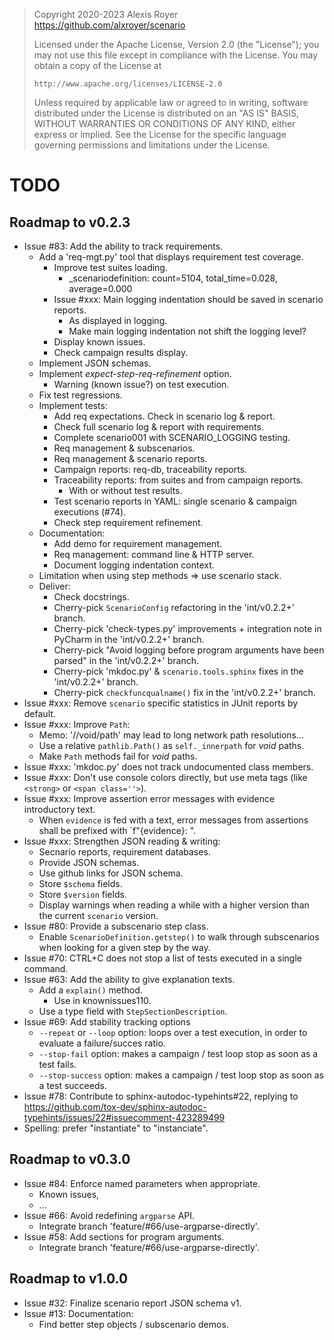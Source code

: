 > Copyright 2020-2023 Alexis Royer <https://github.com/alxroyer/scenario>
>
> Licensed under the Apache License, Version 2.0 (the "License");
> you may not use this file except in compliance with the License.
> You may obtain a copy of the License at
>
>     http://www.apache.org/licenses/LICENSE-2.0
>
> Unless required by applicable law or agreed to in writing, software
> distributed under the License is distributed on an "AS IS" BASIS,
> WITHOUT WARRANTIES OR CONDITIONS OF ANY KIND, either express or implied.
> See the License for the specific language governing permissions and
> limitations under the License.


# TODO

## Roadmap to v0.2.3

- Issue #83: Add the ability to track requirements.
    - Add a 'req-mgt.py' tool that displays requirement test coverage.
        - Improve test suites loading.
            - _scenariodefinition: count=5104, total_time=0.028, average=0.000
        - Issue #xxx: Main logging indentation should be saved in scenario reports.
            - As displayed in logging.
            - Make main logging indentation not shift the logging level?
        - Display known issues.
        - Check campaign results display.
    - Implement JSON schemas.
    - Implement *expect-step-req-refinement* option.
        - Warning (known issue?) on test execution.
    - Fix test regressions.
    - Implement tests:
        - Add req expectations. Check in scenario log & report.
        - Check full scenario log & report with requirements.
        - Complete scenario001 with SCENARIO_LOGGING testing.
        - Req management & subscenarios.
        - Req management & scenario reports.
        - Campaign reports: req-db, traceability reports.
        - Traceability reports: from suites and from campaign reports.
            - With or without test results.
        - Test scenario reports in YAML: single scenario & campaign executions (#74).
        - Check step requirement refinement.
    - Documentation:
        - Add demo for requirement management.
        - Req management: command line & HTTP server.
        - Document logging indentation context.
    - Limitation when using step methods => use scenario stack.
    - Deliver:
        - Check docstrings.
        - Cherry-pick `ScenarioConfig` refactoring in the 'int/v0.2.2+' branch.
        - Cherry-pick 'check-types.py' improvements + integration note in PyCharm in the 'int/v0.2.2+' branch.
        - Cherry-pick "Avoid logging before program arguments have been parsed" in the 'int/v0.2.2+' branch.
        - Cherry-pick 'mkdoc.py' & `scenario.tools.sphinx` fixes in the 'int/v0.2.2+' branch.
        - Cherry-pick `checkfuncqualname()` fix in the 'int/v0.2.2+' branch.
- Issue #xxx: Remove `scenario` specific statistics in JUnit reports by default.
- Issue #xxx: Improve `Path`:
    - Memo: '//void/path' may lead to long network path resolutions...
    - Use a relative `pathlib.Path()` as `self._innerpath` for *void* paths.
    - Make `Path` methods fail for *void* paths.
- Issue #xxx: 'mkdoc.py' does not track undocumented class members.
- Issue #xxx: Don't use console colors directly, but use meta tags (like `<strong>` or `<span class=''>`).
- Issue #xxx: Improve assertion error messages with evidence introductory text.
    - When `evidence` is fed with a text, error messages from assertions shall be prefixed with `f"{evidence}: ".
- Issue #xxx: Strengthen JSON reading & writing:
    - Secnario reports, requirement databases.
    - Provide JSON schemas.
    - Use github links for JSON schema.
    - Store `$schema` fields.
    - Store `$version` fields.
    - Display warnings when reading a while with a higher version than the current `scenario` version.
- Issue #80: Provide a subscenario step class.
    - Enable `ScenarioDefinition.getstep()` to walk through subscenarios when looking for a given step by the way.
- Issue #70: CTRL+C does not stop a list of tests executed in a single command.
- Issue #63: Add the ability to give explanation texts.
    - Add a `explain()` method.
        - Use in knownissues110.
    - Use a type field with `StepSectionDescription`.
- Issue #69: Add stability tracking options
    - `--repeat` or `--loop` option: loops over a test execution, in order to evaluate a failure/succes ratio.
    - `--stop-fail` option: makes a campaign / test loop stop as soon as a test fails.
    - `--stop-success` option: makes a campaign / test loop stop as soon as a test succeeds.
- Issue #78: Contribute to sphinx-autodoc-typehints#22, replying to https://github.com/tox-dev/sphinx-autodoc-typehints/issues/22#issuecomment-423289499
- Spelling: prefer "instantiate" to "instanciate".


## Roadmap to v0.3.0

- Issue #84: Enforce named parameters when appropriate.
    - Known issues,
    - ...
- Issue #66: Avoid redefining `argparse` API.
    - Integrate branch 'feature/#66/use-argparse-directly'.
- Issue #58: Add sections for program arguments.
    - Integrate branch 'feature/#66/use-argparse-directly'.


## Roadmap to v1.0.0

- Issue #32: Finalize scenario report JSON schema v1.
- Issue #13: Documentation:
    - Find better step objects / subscenario demos.
